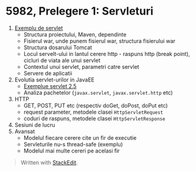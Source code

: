 
# 5982, Prelegere 1: Servleturi
1. [Exemplu de servlet](/servlet-4)
	* Structura proiectului, Maven, dependinte
	* Fisierul war, unde punem fisierul war, structura fisierului war
	* Structura dosarului Tomcat
	* Locul servelt-ului in lantul cerere http - raspuns http (break point), cicluri de viata ale unui servlet 
	* Contextul unui servlet, parametri catre servlet
	* Servere de aplicatii
2. Evolutia servlet-urilor in JavaEE
	* [Exemplue servlet 2.5](/servlet-2.5)
	* Analiza pachetelor (`javax.servlet`, `javax.servlet.http` etc)
3. HTTP
	* GET, POST, PUT etc (respectiv doGet, doPost, doPut etc)
	* request parameter, metodele clasei `HttpServletRequest`
	* coduri de raspuns, metodele clasei `HttpServletResponse`
4. Sesiuni de lucru
5. Avansat
	* Modelul fiecare cerere cite un fir de executie
	* Servleturile nu-s thread-safe (exemplu)
	* Modelul mai multe cereri pe acelasi fir

> Written with [StackEdit](https://stackedit.io/).